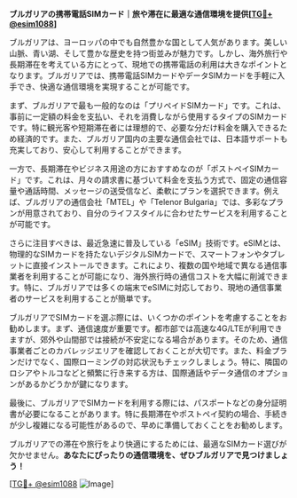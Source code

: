 **ブルガリアの携帯電話SIMカード｜旅や滞在に最適な通信環境を提供[[TG💪+ @esim1088](https://t.me/s/esim1088)]**

ブルガリアは、ヨーロッパの中でも自然豊かな国として人気があります。美しい山脈、青い湖、そして豊かな歴史を持つ街並みが魅力です。しかし、海外旅行や長期滞在を考えている方にとって、現地での携帯電話の利用は大きなポイントとなります。ブルガリアでは、携帯電話SIMカードやデータSIMカードを手軽に入手でき、快適な通信環境を実現することが可能です。

まず、ブルガリアで最も一般的なのは「プリペイドSIMカード」です。これは、事前に一定額の料金を支払い、それを消費しながら使用するタイプのSIMカードです。特に観光客や短期滞在者には理想的で、必要な分だけ料金を購入できるため経済的です。また、ブルガリア国内の主要な通信会社では、日本語サポートも充実しており、安心して利用することができます。

一方で、長期滞在やビジネス用途の方におすすめなのが「ポストペイSIMカード」です。これは、月々の請求書に基づいて料金を支払う方式で、固定の通信容量や通話時間、メッセージの送受信など、柔軟にプランを選択できます。例えば、ブルガリアの通信会社「MTEL」や「Telenor Bulgaria」では、多彩なプランが用意されており、自分のライフスタイルに合わせたサービスを利用することが可能です。

さらに注目すべきは、最近急速に普及している「eSIM」技術です。eSIMとは、物理的なSIMカードを持たないデジタルSIMカードで、スマートフォンやタブレットに直接インストールできます。これにより、複数の国や地域で異なる通信事業者を利用することが可能になり、海外旅行時の通信コストを大幅に削減できます。特に、ブルガリアでは多くの端末でeSIMに対応しており、現地の通信事業者のサービスを利用することが簡単です。

ブルガリアでSIMカードを選ぶ際には、いくつかのポイントを考慮することをお勧めします。まず、通信速度が重要です。都市部では高速な4G/LTEが利用できますが、郊外や山間部では接続が不安定になる場合があります。そのため、通信事業者ごとのカバレッジエリアを確認しておくことが大切です。また、料金プランだけでなく、国際ローミングの対応状況もチェックしましょう。特に、隣国のロシアやトルコなどと頻繁に行き来する方は、国際通話やデータ通信のオプションがあるかどうかが鍵になります。

最後に、ブルガリアでSIMカードを利用する際には、パスポートなどの身分証明書が必要になることがあります。特に長期滞在やポストペイ契約の場合、手続きが少し複雑になる可能性があるので、早めに準備しておくことをお勧めします。

ブルガリアでの滞在や旅行をより快適にするためには、最適なSIMカード選びが欠かせません。**あなたにぴったりの通信環境を、ぜひブルガリアで見つけましょう！**

[[TG💪+ @esim1088](https://t.me/s/esim1088) ![Image](https://i.postimg.cc/Y0z9fWf4/image.png)]